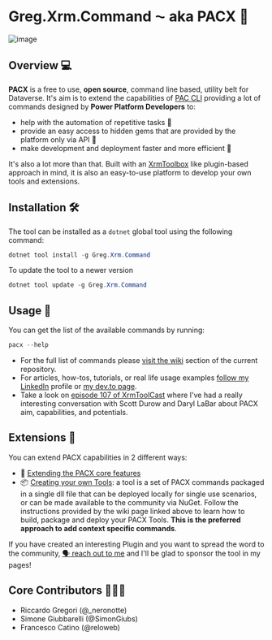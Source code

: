 ﻿# Greg.Xrm.Command ⁓ aka PACX 🔧
![image](https://github.com/neronotte/Greg.Xrm.Command/assets/1436173/23b01073-6f13-46cd-a6c6-b5bd264ed442)


## Overview 💻

**PACX** is a free to use, **open source**, command line based, utility belt for Dataverse.
It's aim is to extend the capabilities of [PAC CLI](https://learn.microsoft.com/en-us/power-platform/developer/cli/introduction?tabs=windows) providing a lot of commands designed by **Power Platform Developers** to:

- help with the automation of repetitive tasks 🤖
- provide an easy access to hidden gems that are provided by the platform only via API 🫣
- make development and deployment faster and more efficient 🚀

It's also a lot more than that. Built with an [XrmToolbox](https://www.xrmtoolbox.com/) like plugin-based approach in mind, it is also an easy-to-use platform to develop your own tools and extensions.

## Installation 🛠️

The tool can be installed as a `dotnet` global tool using the following command:

```powershell
dotnet tool install -g Greg.Xrm.Command
```

To update the tool to a newer version

```powershell
dotnet tool update -g Greg.Xrm.Command
```

## Usage 🚀

You can get the list of the available commands by running:

```powershell
pacx --help
```

- For the full list of commands please [visit the wiki](https://github.com/neronotte/Greg.Xrm.Command/wiki) section of the current repository.
- For articles, how-tos, tutorials, or real life usage examples [follow my LinkedIn](https://www.linkedin.com/in/riccardogregori/) profile or [my dev.to page](https://dev.to/_neronotte).
- Take a look on [episode 107 of XrmToolCast](https://youtu.be/r16vbSdeFLk?si=HYpoh-3QyrW1S41Q) where I've had a really interesting conversation with Scott Durow and Daryl LaBar about PACX aim, capabilities, and potentials.

## Extensions 🧩

You can extend PACX capabilities in 2 different ways:

- 🌟 [Extending the PACX core features](https://github.com/neronotte/Greg.Xrm.Command/wiki/How-to-contribute)
- 📦 [Creating your own Tools](https://github.com/neronotte/Greg.Xrm.Command/wiki/Tools-for-PACX): a tool is a set of PACX commands packaged in a single dll file that can be deployed locally for single use scenarios, or can be made available to the community via NuGet. Follow the instructions provided by the wiki page linked above to learn how to build, package and deploy your PACX Tools. **This is the preferred approach to add context specific commands**.

If you have created an interesting Plugin and you want to spread the word to the community, [🗣️ reach out to me](https://github.com/neronotte/Greg.Xrm.Command/discussions/new?category=show-and-tell) and I'll be glad to sponsor the tool in my pages!

## Core Contributors 👨🏻‍💻

-   Riccardo Gregori (@\_neronotte)
-   Simone Giubbarelli (@SimonGiubs)
-   Francesco Catino (@reloweb)
